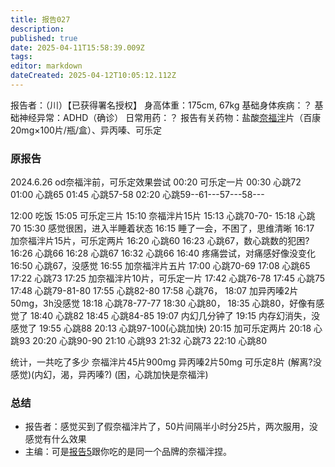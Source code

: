 ```yaml
---
title: 报告027
description: 
published: true
date: 2025-04-11T15:58:39.009Z
tags: 
editor: markdown
dateCreated: 2025-04-12T10:05:12.112Z
---
```


报告者：（川）【已获得署名授权】
身高体重：175cm, 67kg
基础身体疾病：？
基础神经异常：ADHD（确诊）
日常用药：？
报告有关药物：盐酸[奈福泮](/NFP/)片（百康20mg×100片/瓶/盒）、异丙嗪、可乐定

### 原报告
2024.6.26
od奈福泮前，可乐定效果尝试
00:20 可乐定一片
00:30 心跳72
01:00 心跳65
01:45 心跳57-58
02:20 心跳59--61---57---58---

12:00 吃饭
15:05 可乐定三片
15:10 奈福泮片15片
15:13 心跳70-70-
15:18 心跳70
15:30 感觉很困，进入半睡着状态
16:15 睡了一会，不困了，思维清晰
16:17 加奈福泮片15片，可乐定两片
16:20 心跳60
16:23 心跳67，数心跳数的犯困?
16:26 心跳66
16:28 心跳67
16:32 心跳66
16:40 疼痛尝试，对痛感好像没变化
16:50 心跳67，没感觉
16:55 加奈福泮片五片
17:00 心跳70-69
17:08 心跳65
17:22 心跳73
17:25 加奈福泮片10片，可乐定一片
17:42 心跳76-78
17:45 心跳75
17:48 心跳79-81-80
17:55 心跳82-80
17:58 心跳76，
18:07 加异丙嗪2片50mg，3h没感觉
18:18 心跳78-77-77
18:30 心跳80，
18:35 心跳80，好像有感觉了
18:40 心跳82
18:45 心跳84-85
19:07 内幻几分钟了
19:15 内存幻消失，没感觉了
19:55 心跳88
20:13 心跳97-100(心跳加快)
20:15 加可乐定两片
20:18 心跳93
20:20 心跳90-90
21:10 心跳93
21:32 心跳73
22:10 心跳80

统计，一共吃了多少
奈福泮片45片900mg
异丙嗪2片50mg
可乐定8片
(解离?没感觉)(内幻，渴，异丙嗪?)
(困，心跳加快是奈福泮)

### 总结
- 报告者：感觉买到了假奈福泮片了，50片间隔半小时分25片，两次服用，没感觉有什么效果
- 主编：可是[报告5](/report/RP005/)跟你吃的是同一个品牌的奈福泮捏。
